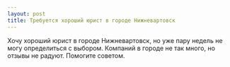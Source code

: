 ```yaml
---
layout: post 
title: Требуется хороший юрист в городе Нижневартовск 
--- 
```

Хочу хороший юрист в городе Нижневартовск, но уже пару недель не могу определиться с выбором. Компаний в городе не так много, но отзывы не радуют. Помогите советом.